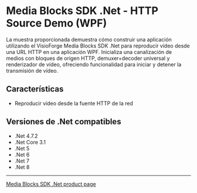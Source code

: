 # Media Blocks SDK .Net - HTTP Source Demo (WPF)

La muestra proporcionada demuestra cómo construir una aplicación utilizando el VisioForge Media Blocks SDK .Net para reproducir vídeo desde una URL HTTP en una aplicación WPF. 
Inicializa una canalización de medios con bloques de origen HTTP, demuxer+decoder universal y renderizador de vídeo, ofreciendo funcionalidad para iniciar y detener la transmisión de vídeo.

## Características

- Reproducir vídeo desde la fuente HTTP de la red

## Versiones de .Net compatibles

- .Net 4.7.2
- .Net Core 3.1
- .Net 5
- .Net 6
- .Net 7
- .Net 8

---

[Media Blocks SDK .Net product page](https://www.visioforge.com/media-blocks-sdk)

